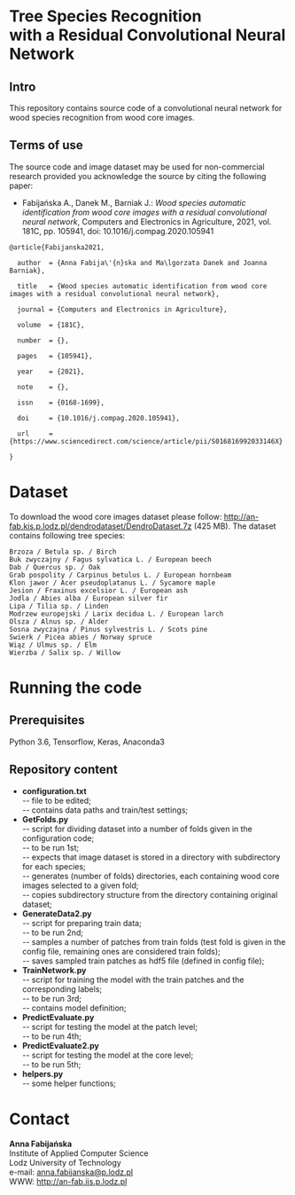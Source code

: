 # Tree Species Recognition <br> with a Residual Convolutional Neural Network

## Intro

This repository contains source code of a convolutional neural network for wood species recognition from wood core images. 

## Terms of use

The source code and image dataset may be used for non-commercial research provided you acknowledge the source by citing the following paper:

<ul>
    <li> Fabijańska A., Danek M., Barniak J.: <i>Wood species automatic identification from wood core images with a residual convolutional neural network</i>, Computers and Electronics in Agriculture, 2021, vol. 181C, pp. 105941, doi: 10.1016/j.compag.2020.105941 </ul>

<pre><code>@article{Fabijanska2021,<br>
  author  = {Anna Fabija\'{n}ska and Ma\lgorzata Danek and Joanna Barniak}, <br>
  title   = {Wood species automatic identification from wood core images with a residual convolutional neural network},<br>
  journal = {Computers and Electronics in Agriculture},<br>
  volume  = {181C},<br>
  number  = {},<br>
  pages   = {105941},<br>
  year 	  = {2021},<br>
  note 	  = {},</br>
  issn 	  = {0168-1699},<br>
  doi 	  = {10.1016/j.compag.2020.105941}, <br>
  url 	  = {https://www.sciencedirect.com/science/article/pii/S016816992033146X}<br>
}</code></pre>


# Dataset 

To download the wood core images dataset please follow: http://an-fab.kis.p.lodz.pl/dendrodataset/DendroDataset.7z (425 MB). The dataset contains following tree species:

    Brzoza / Betula sp. / Birch
    Buk zwyczajny / Fagus sylvatica L. / European beech
    Dab / Quercus sp. / Oak
    Grab pospolity / Carpinus betulus L. / European hornbeam
    Klon jawor / Acer pseudoplatanus L. / Sycamore maple
    Jesion / Fraxinus excelsior L. / European ash
    Jodla / Abies alba / European silver fir
    Lipa / Tilia sp. / Linden
    Modrzew europejski / Larix decidua L. / European larch
    Olsza / Alnus sp. / Alder
    Sosna zwyczajna / Pinus sylvestris L. / Scots pine
    Swierk / Picea abies / Norway spruce
    Wiąz / Ulmus sp. / Elm 
    Wierzba / Salix sp. / Willow
    
# Running the code

## Prerequisites

Python 3.6, Tensorflow, Keras, Anaconda3

## Repository content

<ul>
  <li> <b>configuration.txt</b><br> -- file to be edited; <br> -- contains data paths and train/test settings;   
  <li> <b>GetFolds.py</b><br> -- script for dividing dataset into a number of folds given in the configuration code; <br> -- to be run 1st; <br> -- expects that image dataset is stored in a directory with subdirectory for each species; <br> -- generates (number of folds) directories, each containing wood core images selected to a given fold; <br> -- copies subdirectory structure from the directory containing original dataset;  
  <li> <b>GenerateData2.py</b><br> -- script for preparing train data; <br> -- to be run 2nd; <br> -- samples a number of patches from train folds (test fold is given in the config file, remaining ones are considered train folds); <br> -- saves sampled train patches as hdf5 file (defined in config file); 
  <li> <b>TrainNetwork.py</b><br> -- script for training the model with the train patches and the corresponding labels; <br> -- to be run 3rd; <br> -- contains model definition;
  <li> <b>PredictEvaluate.py</b><br> -- script for testing the model at the patch level; <br> -- to be run 4th;
  <li> <b>PredictEvaluate2.py</b><br> -- script for testing the model at the core level; <br> -- to be run 5th;
  <li> <b>helpers.py</b><br> -- some helper functions;
</ul>

# Contact

<b>Anna Fabijańska</b><br>
Institute of Applied Computer Science<br>
Lodz University of Technology<br>
e-mail: anna.fabijanska@p.lodz.pl<br>
WWW: http://an-fab.iis.p.lodz.pl<br>
